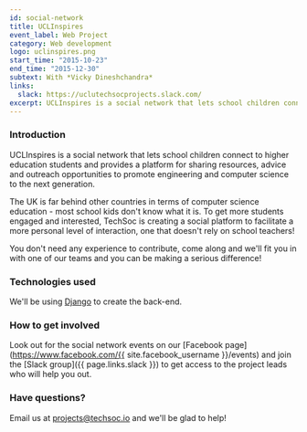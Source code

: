 ```yaml
---
id: social-network
title: UCLInspires
event_label: Web Project
category: Web development
logo: uclinspires.png
start_time: "2015-10-23"
end_time: "2015-12-30"
subtext: With *Vicky Dineshchandra*
links:
  slack: https://uclutechsocprojects.slack.com/
excerpt: UCLInspires is a social network that lets school children connect to higher education students and provides a platform for sharing resources, advice and outreach opportunities to promote engineering and computer science to the next generation.
---
```


### Introduction

UCLInspires is a social network that lets school children connect to higher education students and provides a platform for sharing resources, advice and outreach opportunities to promote engineering and computer science to the next generation.

The UK is far behind other countries in terms of computer science education - most school kids don't know what it is. To get more students engaged and interested, TechSoc is creating a social platform to facilitate a more personal level of interaction, one that doesn't rely on school teachers!

You don't need any experience to contribute, come along and we'll fit you in with one of our teams and you can be making a serious difference!

### Technologies used

We'll be using [Django](https://www.djangoproject.com/) to create the back-end.

### How to get involved

Look out for the social network events on our [Facebook page](https://www.facebook.com/{{ site.facebook_username }}/events) and join the [Slack group]({{ page.links.slack }}) to get access to the project leads who will help you out.

### Have questions?

Email us at <projects@techsoc.io> and we'll be glad to help!
